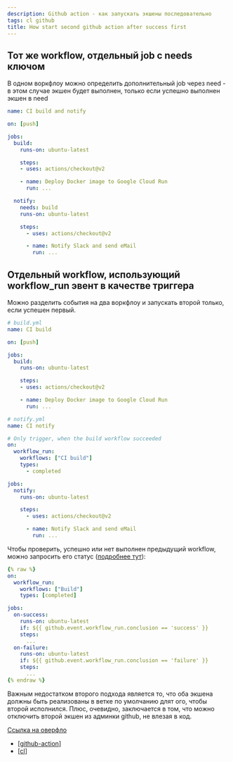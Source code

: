```yaml
---
description: Github action - как запускать экшены последовательно
tags: cl github
title: How start second github action after success first
---
```

## Тот же workflow, отдельный job с needs ключом

В одном воркфлоу можно определить дополнительный job через need - в этом случае экшен будет выполнен, только если успешно выполнен экшен в need

```yml
name: CI build and notify

on: [push]

jobs:
  build:
    runs-on: ubuntu-latest

    steps:
    - uses: actions/checkout@v2

    - name: Deploy Docker image to Google Cloud Run
      run: ...

  notify:
    needs: build
    runs-on: ubuntu-latest

    steps:
      - uses: actions/checkout@v2

      - name: Notify Slack and send eMail
        run: ...
```

## Отдельный workflow, использующий workflow_run эвент в качестве триггера

Можно разделить события на два воркфлоу и запускать второй только, если успешен первый.

```yml
# build.yml
name: CI build

on: [push]

jobs:
  build:
    runs-on: ubuntu-latest

    steps:
    - uses: actions/checkout@v2

    - name: Deploy Docker image to Google Cloud Run
      run: ...
```

```yml
# notify.yml
name: CI notify

# Only trigger, when the build workflow succeeded
on:
  workflow_run:
    workflows: ["CI build"]
    types:
      - completed

jobs:
  notify:
    runs-on: ubuntu-latest

    steps:
      - uses: actions/checkout@v2

      - name: Notify Slack and send eMail
        run: ...
```

Чтобы проверить, успешно или нет выполнен предыдущий workflow, можно запросить его статус ([подробнее тут](https://docs.github.com/en/actions/learn-github-actions/events-that-trigger-workflows#workflow_run)):

```yaml
{% raw %}
on:
  workflow_run:
    workflows: ["Build"]
    types: [completed]

jobs:
  on-success:
    runs-on: ubuntu-latest
    if: ${{ github.event.workflow_run.conclusion == 'success' }}
    steps:
      ...
  on-failure:
    runs-on: ubuntu-latest
    if: ${{ github.event.workflow_run.conclusion == 'failure' }}
    steps:
      ...
{% endraw %}
```

Важным недостатком второго подхода является то, что оба экшена должны быть реализованы в ветке по умолчанию длят ого, чтобы второй исполнился. Плюс, очевидно, заключается в том, что можно отключить второй экшен из админки github, не влезая в код.

[Ссылка на оверфло](https://stackoverflow.com/a/65698892/15966204)

- [[github-action]]
- [[cl]]

[//begin]: # "Autogenerated link references for markdown compatibility"
[github-action]: github-action "Githunb action"
[cl]: cl "Ci - непрервыная интеграция"
[//end]: # "Autogenerated link references"